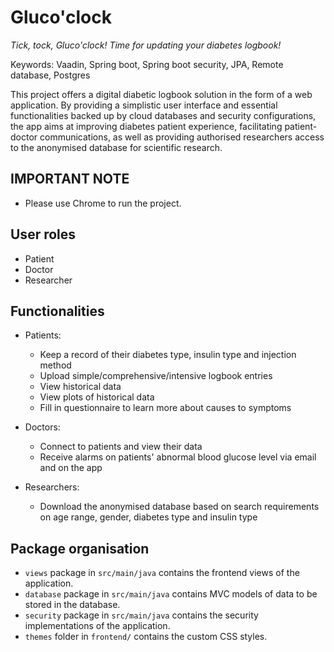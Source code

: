 # Gluco'clock
_Tick, tock, Gluco'clock! Time for updating your diabetes logbook!_ 


Keywords: Vaadin, Spring boot, Spring boot security, JPA, Remote database, Postgres 

This project offers a digital diabetic logbook solution in the form of a web application. By providing a simplistic user interface and essential functionalities backed up by cloud databases and security configurations, the app aims at improving diabetes patient experience, facilitating patient-doctor communications, as well as providing authorised researchers access to the anonymised database for scientific research.

## IMPORTANT NOTE
- Please use Chrome to run the project.

## User roles
- Patient
- Doctor
- Researcher

## Functionalities
- Patients:
  - Keep a record of their diabetes type, insulin type and injection method
  - Upload simple/comprehensive/intensive logbook entries
  - View historical data
  - View plots of historical data
  - Fill in questionnaire to learn more about causes to symptoms

- Doctors:
  - Connect to patients and view their data
  - Receive alarms on patients' abnormal blood glucose level via email and on the app

- Researchers:
  - Download the anonymised database based on search requirements on age range, gender, diabetes type and insulin type

## Package organisation
- `views` package in `src/main/java` contains the frontend views of the application.
- `database` package in `src/main/java` contains MVC models of data to be stored in the database.
- `security` package in `src/main/java` contains the security implementations of the application.
- `themes` folder in `frontend/` contains the custom CSS styles.
